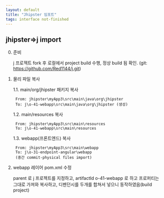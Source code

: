 ```yaml
---
layout: default
title: "Jhipster 임포트"
tags: interface not-finished
---
```



## jhipster=>j import

0. 준비

    j 프로젝트 fork 후 로컬에서 project build 수행, 정상 build 됨 확인.
    (git: https://github.com/Red1144/j.git)

1. 물리 파일 복사

    1.1. main/org/jhipster 패키지 복사

        From: jhipster\myApp3\src\main\java\org\jhipster
        To: j\o-41-webapp\src\main\java\org\jhipster (생성)

    1.2. main/resources 복사

        From: jhipster\myApp3\src\main\resources
        To: j\o-41-webapp\src\main\resources

    1.3. webapp(프론트엔드) 복사

        From: jhipster\myApp3\src\main\webapp
        To: j\o-31-endpoint-angular\webapp
        (중간 commit-physical files import)

2. webapp 레이어 pom.xml 수정

    parent 로 j 프로젝트를 지정하고, artifactId o-41-webapp 로 하고 프로퍼티는 그대로 가져와 복사하고, 디펜던시를 두개를 합쳐서 넣으니 동작하였음(build project)